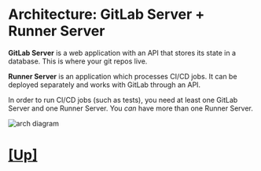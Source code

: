 # Architecture: GitLab Server + Runner Server

**GitLab Server** is a web application with an API that stores its state in a database. This is where your git repos live.

**Runner Server** is an application which processes CI/CD jobs. It can be deployed separately and works with GitLab through an API.

In order to run CI/CD jobs (such as tests), you need at least one GitLab Server and one Runner Server. You _can_ have more than one Runner Server.

![arch diagram](https://about.gitlab.com/images/ci/arch-1.jpg)

# [[Up]](README.md)
